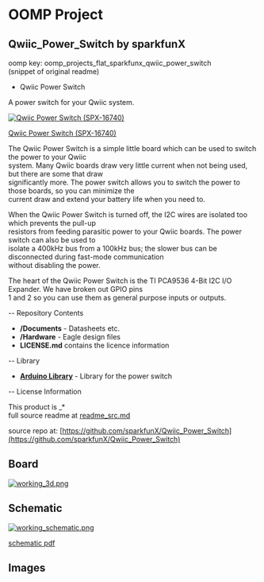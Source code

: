 # OOMP Project  
## Qwiic_Power_Switch  by sparkfunX  
  
oomp key: oomp_projects_flat_sparkfunx_qwiic_power_switch  
(snippet of original readme)  
  
- Qwiic Power Switch  
  
A power switch for your Qwiic system.  
  
[![Qwiic Power Switch (SPX-16740)](https://cdn.sparkfun.com//assets/parts/1/5/6/2/8/16740-Power_Switch-01.jpg)](https://www.sparkfun.com/products/16740)  
  
[Qwiic Power Switch (SPX-16740)](https://www.sparkfun.com/products/16740)  
  
The Qwiic Power Switch is a simple little board which can be used to switch the power to your Qwiic  
system. Many Qwiic boards draw very little current when not being used, but there are some that draw  
significantly more. The power switch allows you to switch the power to those boards, so you can minimize the  
current draw and extend your battery life when you need to.  
  
When the Qwiic Power Switch is turned off, the I2C wires are isolated too which prevents the pull-up  
resistors from feeding parasitic power to your Qwiic boards. The power switch can also be used to  
isolate a 400kHz bus from a 100kHz bus; the slower bus can be disconnected during fast-mode communication  
without disabling the power.  
  
The heart of the Qwiic Power Switch is the TI PCA9536 4-Bit I2C I/O Expander. We have broken out GPIO pins  
1 and 2 so you can use them as general purpose inputs or outputs.  
  
-- Repository Contents  
  
- **/Documents** - Datasheets etc.  
- **/Hardware** - Eagle design files  
- **LICENSE.md** contains the licence information  
  
-- Library  
  
- **[Arduino Library](https://github.com/sparkfun/SparkFun_Qwiic_Power_Switch_Arduino_Library)** - Library for the power switch  
  
-- License Information  
  
This product is _*  
  full source readme at [readme_src.md](readme_src.md)  
  
source repo at: [https://github.com/sparkfunX/Qwiic_Power_Switch](https://github.com/sparkfunX/Qwiic_Power_Switch)  
## Board  
  
[![working_3d.png](working_3d_600.png)](working_3d.png)  
## Schematic  
  
[![working_schematic.png](working_schematic_600.png)](working_schematic.png)  
  
[schematic pdf](working_schematic.pdf)  
## Images  
